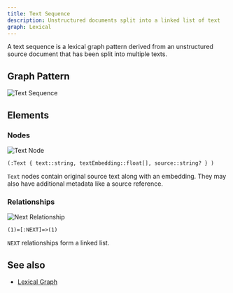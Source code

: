 ```yaml
---
title: Text Sequence
description: Unstructured documents split into a linked list of text
graph: Lexical
---
```


A text sequence is a lexical graph pattern derived from an unstructured source document
that has been split into multiple texts.

## Graph Pattern

![Text Sequence](../../../../assets/images/text-seq.svg)

## Elements

### Nodes

![Text Node](../../../../assets/images/text-node.svg)

```
(:Text { text::string, textEmbedding::float[], source::string? } )
```

`Text` nodes contain original source text along with an embedding. They may also have additional
metadata like a source reference.

### Relationships

![Next Relationship](../../../../assets/images/next-relationship.svg)

```
(1)=[:NEXT]=>(1)
```

`NEXT` relationships form a linked list.


## See also

- [Lexical Graph](/reference/knowledge-graph/lexical-graph/)

